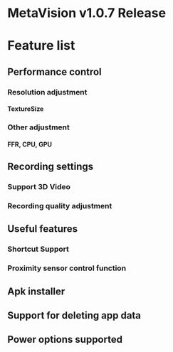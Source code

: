 MetaVision v1.0.7 Release
=============
# Feature list
## Performance control
### Resolution adjustment
#### TextureSize
### Other adjustment
#### FFR, CPU, GPU
## Recording settings
### Support 3D Video
### Recording quality adjustment
## Useful features
### Shortcut Support
### Proximity sensor control function
## Apk installer
## Support for deleting app data
## Power options supported
